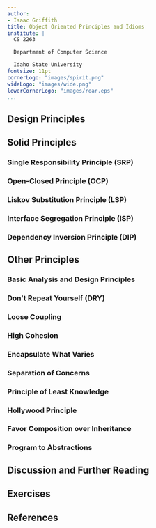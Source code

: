 ```yaml
---
author:
- Isaac Griffith
title: Object Oriented Principles and Idioms
institute: |
  CS 2263

  Department of Computer Science

  Idaho State University
fontsize: 11pt
cornerLogo: "images/spirit.png"
wideLogo: "images/wide.png"
lowerCornerLogo: "images/roar.eps"
...
```


## Design Principles

## Solid Principles

### Single Responsibility Principle (SRP)

### Open-Closed Principle (OCP)

### Liskov Substitution Principle (LSP)

### Interface Segregation Principle (ISP)

### Dependency Inversion Principle (DIP)

## Other Principles

### Basic Analysis and Design Principles

### Don't Repeat Yourself (DRY)

### Loose Coupling

### High Cohesion

### Encapsulate What Varies

### Separation of Concerns

### Principle of Least Knowledge

### Hollywood Principle

### Favor Composition over Inheritance

### Program to Abstractions

## Discussion and Further Reading

## Exercises

## References
